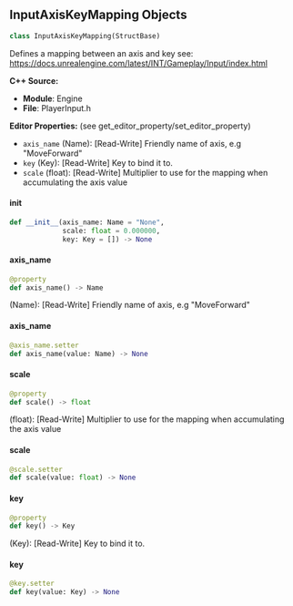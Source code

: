## InputAxisKeyMapping Objects

```python
class InputAxisKeyMapping(StructBase)
```

Defines a mapping between an axis and key
see: https://docs.unrealengine.com/latest/INT/Gameplay/Input/index.html

**C++ Source:**

- **Module**: Engine
- **File**: PlayerInput.h

**Editor Properties:** (see get_editor_property/set_editor_property)

- ``axis_name`` (Name):  [Read-Write] Friendly name of axis, e.g "MoveForward"
- ``key`` (Key):  [Read-Write] Key to bind it to.
- ``scale`` (float):  [Read-Write] Multiplier to use for the mapping when accumulating the axis value

<a id="unreal.InputAxisKeyMapping.__init__"></a>

#### __init__

```python
def __init__(axis_name: Name = "None",
             scale: float = 0.000000,
             key: Key = []) -> None
```

<a id="unreal.InputAxisKeyMapping.axis_name"></a>

#### axis_name

```python
@property
def axis_name() -> Name
```

(Name):  [Read-Write] Friendly name of axis, e.g "MoveForward"

<a id="unreal.InputAxisKeyMapping.axis_name"></a>

#### axis_name

```python
@axis_name.setter
def axis_name(value: Name) -> None
```

<a id="unreal.InputAxisKeyMapping.scale"></a>

#### scale

```python
@property
def scale() -> float
```

(float):  [Read-Write] Multiplier to use for the mapping when accumulating the axis value

<a id="unreal.InputAxisKeyMapping.scale"></a>

#### scale

```python
@scale.setter
def scale(value: float) -> None
```

<a id="unreal.InputAxisKeyMapping.key"></a>

#### key

```python
@property
def key() -> Key
```

(Key):  [Read-Write] Key to bind it to.

<a id="unreal.InputAxisKeyMapping.key"></a>

#### key

```python
@key.setter
def key(value: Key) -> None
```

<a id="unreal.InputActionSpeechMapping"></a>